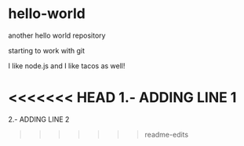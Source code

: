 # hello-world
another hello world repository

starting to work with git


I like node.js and  I like tacos as well! 

<<<<<<< HEAD
1.- ADDING LINE 1
=======
2.- ADDING LINE 2
>>>>>>> readme-edits

